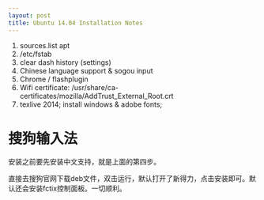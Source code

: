 ```yaml
---
layout: post
title: Ubuntu 14.04 Installation Notes
---
```


1. sources.list apt
2. /etc/fstab
3. clear dash history (settings)
4. Chinese language support & sogou input
5. Chrome / flashplugin
6. Wifi certificate: /usr/share/ca-certificates/mozilla/AddTrust_External_Root.crt
7. texlive 2014; install windows & adobe fonts;

# 搜狗输入法

安装之前要先安装中文支持，就是上面的第四步。

直接去搜狗官网下载deb文件，双击运行，默认打开了新得力，点击安装即可。默认还会安装fctix控制面板。一切顺利。